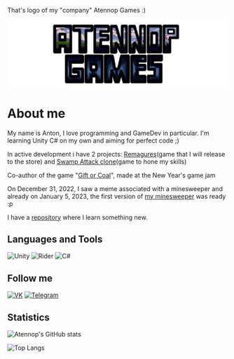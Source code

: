 That's logo of my "company" Atennop Games :)

[![Header](https://github.com/Atennop1/Atennop1/blob/main/assets/logo.png)]()

# About me
My name is Anton, I love programming and GameDev in particular. I'm learning Unity C# on my own and aiming for perfect code ;)

In active development i have 2 projects: [Remagures](https://github.com/Atennop1/Remagures)(game that I will release to the store) and [Swamp Attack clone](https://github.com/Atennop1/Swamp-Attack)(game to hone my skills)

Co-author of the game "[Gift or Coal](https://github.com/Funny-Monkeys/Gift-or-Coal)", made at the New Year's game jam

On December 31, 2022, I saw a meme associated with a minesweeper and already on January 5, 2023, the first version of [my minesweeper](https://github.com/Atennop1/Minesweeper) was ready :p

I have a [repository](https://github.com/Atennop1/Learning-Stuff) where I learn something new.

## Languages and Tools
![Unity](https://img.shields.io/badge/-Unity-090900?style=for-the-badge&logo=unity)
![Rider](https://img.shields.io/badge/Rider-000000.svg?style=for-the-badge&logo=Rider&logoColor=crimson&color=black)
![C#](https://img.shields.io/badge/-C%23-090900?style=for-the-badge&logo=csharp&logoColor=8333FF)

## Follow me
[![VK](https://img.shields.io/badge/-Vkontakte-090900?style=for-the-badge&logo=vk&logoColor=blue)](https://vk.com/steven_diamond)
[![Telegram](https://img.shields.io/badge/Telegram-000000.svg?style=for-the-badge&logo=Telegram&color=black)](https://web.telegram.org/k/#@billy_fresko)

## Statistics
![Atennop's GitHub stats](https://github-readme-stats.vercel.app/api?username=Atennop1&count_private=true&show_icons=true)

![Top Langs](https://github-readme-stats.vercel.app/api/top-langs/?username=atennop1)